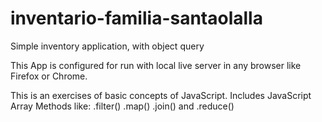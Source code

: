 # inventario-familia-santaolalla
Simple inventory application, with object query

This App is configured for run with local live server in any browser like Firefox or Chrome.

This is an exercises of basic concepts of JavaScript. 
Includes JavaScript Array Methods like:
.filter()
.map()
.join()
and .reduce()


